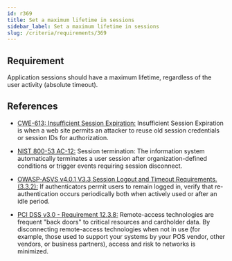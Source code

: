 ```yaml
---
id: r369
title: Set a maximum lifetime in sessions
sidebar_label: Set a maximum lifetime in sessions
slug: /criteria/requirements/369
---
```


## Requirement

Application sessions
should have a maximum lifetime,
regardless of the user activity (absolute timeout).

## References

- [CWE-613: Insufficient Session Expiration:](https://cwe.mitre.org/data/definitions/613.html)
  Insufficient Session Expiration
  is when a web site permits
  an attacker to reuse old session credentials
  or session IDs for authorization.

- [NIST 800-53 AC-12:](https://nvd.nist.gov/800-53/Rev4/control/AC-12)
  Session termination:
  The information system automatically terminates
  a user session after organization-defined conditions
  or trigger events requiring session disconnect.

- [OWASP-ASVS v4.0.1 V3.3 Session Logout and Timeout Requirements.(3.3.2):](https://owasp.org/www-pdf-archive/OWASP_Application_Security_Verification_Standard_4.0-en.pdf)
  If authenticators permit users
  to remain logged in,
  verify that re-authentication occurs periodically
  both when actively used
  or after an idle period.

- [PCI DSS v3.0 - Requirement 12.3.8:](https://pcinetwork.org/forum/index.php?threads/pci-dss-3-0-12-3-8-automatic-disconnect-of-sessions-for-remote-access-technologies-after-a-specific-period-of-in.784/)
  Remote-access technologies
  are frequent "back doors" to critical resources
  and cardholder data.
  By disconnecting remote-access technologies
  when not in use
  (for example, those used to support your systems
  by your POS vendor, other vendors, or business partners),
  access and risk to networks is minimized.

